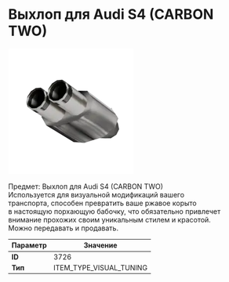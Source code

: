 # Выхлоп для Audi S4 (CARBON TWO)

![Item Image](../img/3726.webp?raw=true)

Предмет: Выхлоп для Audi S4 (CARBON TWO)<br>Используется для визуальной модификаций вашего<br>транспорта, способен превратить ваше ржавое корыто<br>в настоящую порхающую бабочку, что обязательно привлечет<br>внимание прохожих своим уникальным стилем и красотой.<br>Можно передавать и продавать.


| Параметр | Значение |
|----------|----------|
| **ID** | 3726 |
| **Тип** | ITEM_TYPE_VISUAL_TUNING |

